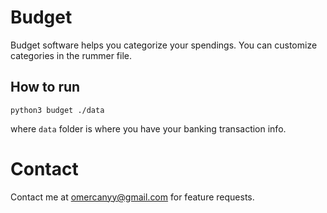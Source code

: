 # Budget

Budget software helps you categorize your spendings. You can customize categories in the rummer file.

## How to run
```
python3 budget ./data
```
where `data` folder is where you have your banking transaction info.

# Contact
Contact me at omercanyy@gmail.com for feature requests.
